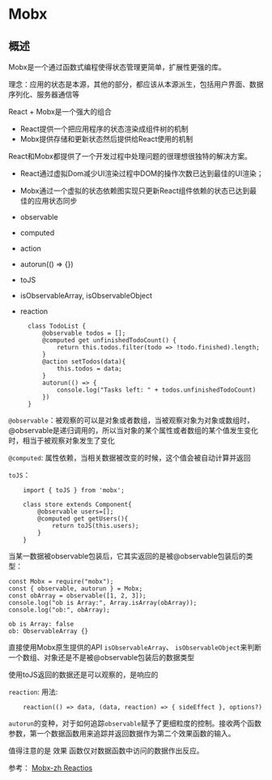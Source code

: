 # Mobx
## 概述  
Mobx是一个通过函数式编程使得状态管理更简单，扩展性更强的库。

理念：应用的状态是本源，其他的部分，都应该从本源派生，包括用户界面、数据序列化、服务器通信等  

React + Mobx是一个强大的组合   
* React提供一个把应用程序的状态渲染成组件树的机制   
* Mobx提供存储和更新状态然后提供给React使用的机制   
  
React和Mobx都提供了一个开发过程中处理问题的很理想很独特的解决方案。
* React通过虚拟Dom减少UI渲染过程中DOM的操作次数已达到最佳的UI渲染；
* Mobx通过一个虚拟的状态依赖图实现只更新React组件依赖的状态已达到最佳的应用状态同步  

* observable  
* computed  
* action  
* autorun(() => {})  
* toJS  
* isObservableArray, isObservableObject  
* reaction

        class TodoList {
            @observable todos = [];
            @computed get unfinishedTodoCount() {
                return this.todos.filter(todo => !todo.finished).length;
            }
            @action setTodos(data){
                this.todos = data;
            }
            autorun(() => {
                console.log("Tasks left: " + todos.unfinishedTodoCount)
            })
        }

`@observable`：被观察的可以是对象或者数组，当被观察对象为对象或数组时，@observable是递归调用的，所以当对象的某个属性或者数组的某个值发生变化时，相当于被观察对象发生了变化  

`@computed`: 属性依赖，当相关数据被改变的时候，这个值会被自动计算并返回  

`toJS`：

        import { toJS } from 'mobx';

        class store extends Component{
            @observable users=[];
            @computed get getUsers(){
                return toJS(this.users);
            }
        } 

当某一数据被observable包装后，它其实返回的是被@observable包装后的类型：  

    const Mobx = require("mobx");
    const { observable, autorun } = Mobx;
    const obArray = observable([1, 2, 3]);
    console.log("ob is Array:", Array.isArray(obArray));
    console.log("ob:", obArray);

    ob is Array: false
    ob: ObservableArray {}

直接使用Mobx原生提供的API `isObservableArray`、 `isObservableObject`来判断一个数组、对象还是不是被@observable包装后的数据类型

使用toJS返回的数据还是可以观察的，是响应的

`reaction`: 
用法: 
    
        reaction(() => data, (data, reaction) => { sideEffect }, options?)

`autorun`的变种，对于如何追踪`observable`赋予了更细粒度的控制。接收两个函数参数，第一个数据函数用来追踪并返回数据作为第二个效果函数的输入。  

值得注意的是 效果 函数仅对数据函数中访问的数据作出反应。

参考： [Mobx-zh Reactios](https://cn.mobx.js.org/refguide/reaction.html)



